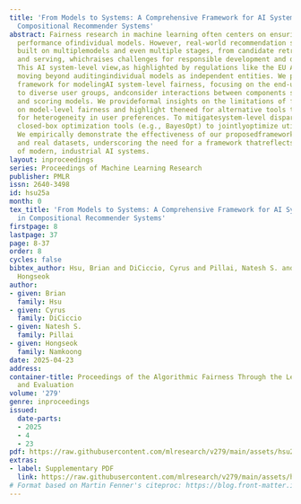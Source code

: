 ```yaml
---
title: 'From Models to Systems: A Comprehensive Framework for AI System Fairness in
  Compositional Recommender Systems'
abstract: Fairness research in machine learning often centers on ensuring equitable
  performance ofindividual models. However, real-world recommendation systems are
  built on multiplemodels and even multiple stages, from candidate retrieval to scoring
  and serving, whichraises challenges for responsible development and deployment.
  This AI system-level view,as highlighted by regulations like the EU AI Act, necessitates
  moving beyond auditingindividual models as independent entities. We propose a holistic
  framework for modelingAI system-level fairness, focusing on the end-utility delivered
  to diverse user groups, andconsider interactions between components such as retrieval
  and scoring models. We provideformal insights on the limitations of focusing solely
  on model-level fairness and highlight theneed for alternative tools that account
  for heterogeneity in user preferences. To mitigatesystem-level disparities, we adapt
  closed-box optimization tools (e.g., BayesOpt) to jointlyoptimize utility and equity.
  We empirically demonstrate the effectiveness of our proposedframework on synthetic
  and real datasets, underscoring the need for a framework thatreflects the design
  of modern, industrial AI systems.
layout: inproceedings
series: Proceedings of Machine Learning Research
publisher: PMLR
issn: 2640-3498
id: hsu25a
month: 0
tex_title: 'From Models to Systems: A Comprehensive Framework for AI System Fairness
  in Compositional Recommender Systems'
firstpage: 8
lastpage: 37
page: 8-37
order: 8
cycles: false
bibtex_author: Hsu, Brian and DiCiccio, Cyrus and Pillai, Natesh S. and Namkoong,
  Hongseok
author:
- given: Brian
  family: Hsu
- given: Cyrus
  family: DiCiccio
- given: Natesh S.
  family: Pillai
- given: Hongseok
  family: Namkoong
date: 2025-04-23
address:
container-title: Proceedings of the Algorithmic Fairness Through the Lens of Metrics
  and Evaluation
volume: '279'
genre: inproceedings
issued:
  date-parts:
  - 2025
  - 4
  - 23
pdf: https://raw.githubusercontent.com/mlresearch/v279/main/assets/hsu25a/hsu25a.pdf
extras:
- label: Supplementary PDF
  link: https://raw.githubusercontent.com/mlresearch/v279/main/assets/hsu25a/hsu25a-supp.pdf
# Format based on Martin Fenner's citeproc: https://blog.front-matter.io/posts/citeproc-yaml-for-bibliographies/
---
```

